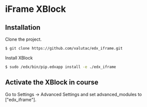 # iFrame XBlock

## Installation

Clone the project.

```bash
$ git clone https://github.com/valutac/edx_iframe.git
```

Install XBlock

```bash
$ sudo /edx/bin/pip.edxapp install -e ./edx_iframe
```

## Activate the XBlock in course
Go to Settings -> Advanced Settings and set advanced_modules to ["edx_iframe"].
